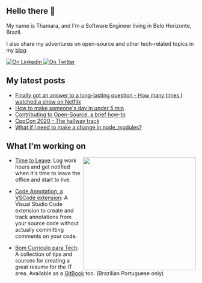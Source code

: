 ## Hello there 👋

My name is Thamara, and I'm a Software Engineer living in Belo Horizonte, Brazil.

I also share my adventures on open-source and other tech-related topics in my [blog](https://thamara.dev/).

<p align="left">
  <a href="https://www.linkedin.com/in/thamara-andrade/">
    <img alt="On Linkedin" src="https://img.shields.io/twitter/url?label=%2Fthamara-andrade&logo=LinkedIn&style=social&url=https%3A%2F%2Fwww.linkedin.com%2Fin%2Fthamara-andrade%2F">
  </a>
  
  <a href="https://twitter.com/thamyk">
    <img alt="On Twitter" src="https://img.shields.io/twitter/url?label=%2Fthamyk&logo=Twitter&style=social&url=https%3A%2F%2Ftwitter.com%2Fthamyk">
  </a>
</p>

## My latest posts
<!-- BLOG-POST-LIST:START -->
- [Finally got an answer to a long-lasting question - How many times I watched a show on Netflix](https://thamara.dev/posts/finally-got-an-answer/)
- [How to make someone's day in under 5 min](https://thamara.dev/posts/how-to-make-someones-day-in-under-5-min/)
- [Contributing to Open-Source, a brief how-to](https://thamara.dev/posts/contributing-to-open-source/)
- [CppCon 2020 - The hallway track](https://thamara.dev/posts/cppcon-2020-the-halway-track/)
- [What if I need to make a change in node_modules?](https://thamara.dev/posts/what-if-i-need-to-make-a-change-in-node-modules/)
<!-- BLOG-POST-LIST:END -->

## What I'm working on 

<img src="https://user-images.githubusercontent.com/846063/67172751-f0120b80-f392-11e9-885c-bf2c4c4096c4.png" align="right" width="300"/>

- [Time to Leave](https://github.com/thamara/time-to-leave): Log work hours and get notified when it's time to leave the office and start to live.

- [Code Annotation, a VSCode extension](https://github.com/thamara/vscode-code-annotation): A Visual Studio Code extension to create and track annotations from your source code without actually committing comments on your code.

- [Bom Curriculo para Tech](https://github.com/thamara/bomcurriculoparatech): A collection of tips and sources for creating a great resume for the IT area. Available as a [GitBook](https://thamara.gitbook.io/bomcurriculoparatech/) too. (Brazilian Portuguese only)
